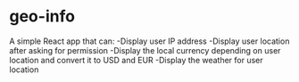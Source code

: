 # geo-info

A simple React app that can:
-Display user IP address
-Display user location after asking for permission
-Display the local currency depending on user location and convert it to USD and EUR
-Display the weather for user location
